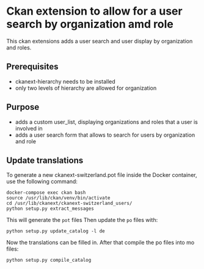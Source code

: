 # Ckan extension to allow for a user search by organization amd role

This ckan extensions adds a user search and user display by organization and roles.

## Prerequisites

- ckanext-hierarchy needs to be installed
- only two levels of hierarchy are allowed for organization

## Purpose

- adds a custom user_list, displaying organizations and roles that a user is involved in
- adds a user search form that allows to search for users by organization and role

## Update translations

To generate a new ckanext-switzerland.pot file inside the Docker container,
use the following command:

    docker-compose exec ckan bash
    source /usr/lib/ckan/venv/bin/activate
    cd /usr/lib/ckanext/ckanext-switzerland_users/
    python setup.py extract_messages

This will generate the `pot` files
Then update the `po` files with:

    python setup.py update_catalog -l de

Now the translations can be filled in. After that compile the po files into mo files:

    python setup.py compile_catalog

